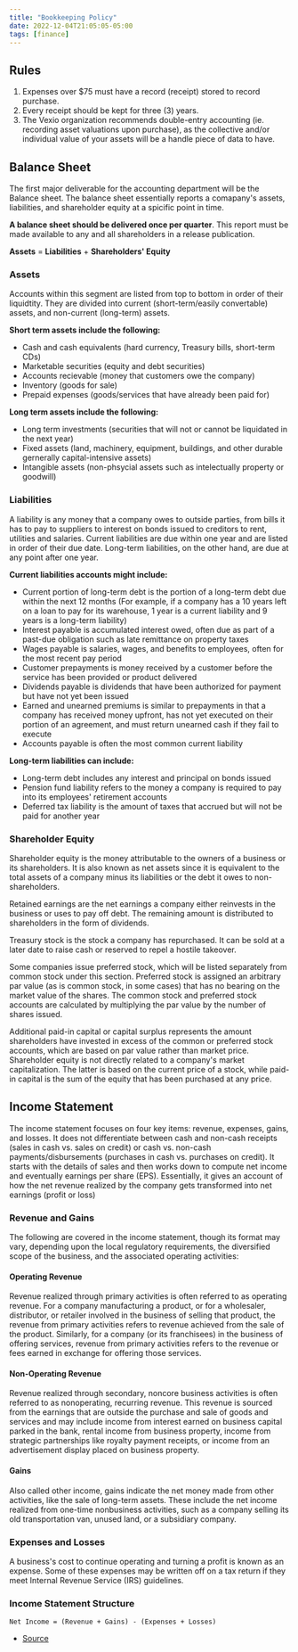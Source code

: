 ```yaml
---
title: "Bookkeeping Policy"
date: 2022-12-04T21:05:05-05:00
tags: [finance]
---
```


## Rules
1. Expenses over $75 must have a record (receipt) stored to record purchase.
2. Every receipt should be kept for three (3) years.
3. The Vexio organization recommends double-entry accounting (ie. recording asset valuations upon purchase), as the collective and/or individual value of your assets will be a handle piece of data to have.

## Balance Sheet
The first major deliverable for the accounting department will be the Balance sheet. The balance sheet essentially reports a comapany's assets, liabilities, and shareholder equity at a spicific point in time.

**A balance sheet should be delivered once per quarter**. This report must be made available to any and all shareholders in a release publication.

**Assets** = **Liabilities** + **Shareholders' Equity**

### Assets
Accounts within this segment are listed from top to bottom in order of their liquidtity. They are divided into current (short-term/easily convertable) assets, and non-current (long-term) assets.

**Short term assets include the following:**
* Cash and cash equivalents (hard currency, Treasury bills, short-term CDs)
* Marketable securities (equity and debt securities)
* Accounts recievable (money that customers owe the company)
* Inventory (goods for sale)
* Prepaid expenses (goods/services that have already been paid for)

**Long term assets include the following:**
* Long term investments (securities that will not or cannot be liquidated in the next year)
* Fixed assets (land, machinery, equipment, buildings, and other durable gernerally capital-intensive assets)
* Intangible assets (non-phsycial assets such as intelectually property or goodwill)

### Liabilities
A liability is any money that a company owes to outside parties, from bills it has to pay to suppliers to interest on bonds issued to creditors to rent, utilities and salaries. Current liabilities are due within one year and are listed in order of their due date. Long-term liabilities, on the other hand, are due at any point after one year.

**Current liabilities accounts might include:**
* Current portion of long-term debt is the portion of a long-term debt due within the next 12 months (For example, if a company has a 10 years left on a loan to pay for its warehouse, 1 year is a current liability and 9 years is a long-term liability)
* Interest payable is accumulated interest owed, often due as part of a past-due obligation such as late remittance on property taxes
* Wages payable is salaries, wages, and benefits to employees, often for the most recent pay period
* Customer prepayments is money received by a customer before the service has been provided or product delivered
* Dividends payable is dividends that have been authorized for payment but have not yet been issued
* Earned and unearned premiums is similar to prepayments in that a company has received money upfront, has not yet executed on their portion of an agreement, and must return unearned cash if they fail to execute
* Accounts payable is often the most common current liability

**Long-term liabilities can include:**
* Long-term debt includes any interest and principal on bonds issued
* Pension fund liability refers to the money a company is required to pay into its employees' retirement accounts
* Deferred tax liability is the amount of taxes that accrued but will not be paid for another year

### Shareholder Equity
Shareholder equity is the money attributable to the owners of a business or its shareholders. It is also known as net assets since it is equivalent to the total assets of a company minus its liabilities or the debt it owes to non-shareholders.

Retained earnings are the net earnings a company either reinvests in the business or uses to pay off debt. The remaining amount is distributed to shareholders in the form of dividends.

Treasury stock is the stock a company has repurchased. It can be sold at a later date to raise cash or reserved to repel a hostile takeover.

Some companies issue preferred stock, which will be listed separately from common stock under this section. Preferred stock is assigned an arbitrary par value (as is common stock, in some cases) that has no bearing on the market value of the shares. The common stock and preferred stock accounts are calculated by multiplying the par value by the number of shares issued.

Additional paid-in capital or capital surplus represents the amount shareholders have invested in excess of the common or preferred stock accounts, which are based on par value rather than market price. Shareholder equity is not directly related to a company's market capitalization. The latter is based on the current price of a stock, while paid-in capital is the sum of the equity that has been purchased at any price.

## Income Statement
The income statement focuses on four key items: revenue, expenses, gains, and losses. It does not differentiate between cash and non-cash receipts (sales in cash vs. sales on credit) or cash vs. non-cash payments/disbursements (purchases in cash vs. purchases on credit). It starts with the details of sales and then works down to compute net income and eventually earnings per share (EPS). Essentially, it gives an account of how the net revenue realized by the company gets transformed into net earnings (profit or loss)

### Revenue and Gains
The following are covered in the income statement, though its format may vary, depending upon the local regulatory requirements, the diversified scope of the business, and the associated operating activities:

#### Operating Revenue
Revenue realized through primary activities is often referred to as operating revenue. For a company manufacturing a product, or for a wholesaler, distributor, or retailer involved in the business of selling that product, the revenue from primary activities refers to revenue achieved from the sale of the product. Similarly, for a company (or its franchisees) in the business of offering services, revenue from primary activities refers to the revenue or fees earned in exchange for offering those services.

#### Non-Operating Revenue
Revenue realized through secondary, noncore business activities is often referred to as nonoperating, recurring revenue. This revenue is sourced from the earnings that are outside the purchase and sale of goods and services and may include income from interest earned on business capital parked in the bank, rental income from business property, income from strategic partnerships like royalty payment receipts, or income from an advertisement display placed on business property.

#### Gains
Also called other income, gains indicate the net money made from other activities, like the sale of long-term assets. These include the net income realized from one-time nonbusiness activities, such as a company selling its old transportation van, unused land, or a subsidiary company.

### Expenses and Losses
A business's cost to continue operating and turning a profit is known as an expense. Some of these expenses may be written off on a tax return if they meet Internal Revenue Service (IRS) guidelines.

### Income Statement Structure
```
Net Income = (Revenue + Gains) - (Expenses + Losses)
```

- [Source](https://www.investopedia.com/terms/i/incomestatement.asp)

